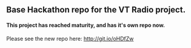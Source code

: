 <h2>Base Hackathon repo for the VT Radio project.</h2>

<h4>This project has reached maturity, and has it's own repo now.</h4>

Please see the new repo here: <a href="http://git.io/oHDfZw">http://git.io/oHDfZw</a> 